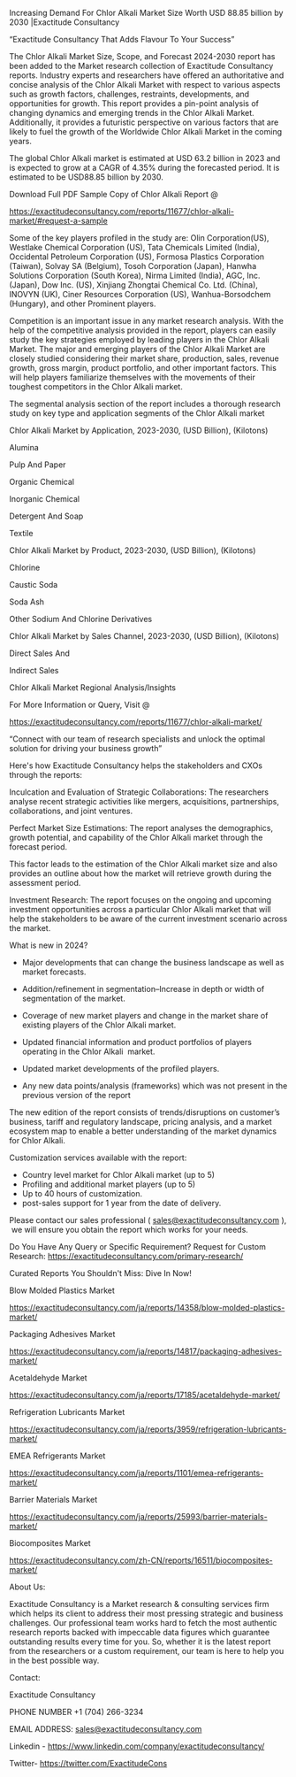 Increasing Demand For Chlor Alkali Market Size Worth USD 88.85 billion by 2030 |Exactitude Consultancy

“Exactitude Consultancy That Adds Flavour To Your Success”

The Chlor Alkali Market Size, Scope, and Forecast 2024-2030 report has been added to the Market research collection of Exactitude Consultancy reports. Industry experts and researchers have offered an authoritative and concise analysis of the Chlor Alkali Market with respect to various aspects such as growth factors, challenges, restraints, developments, and opportunities for growth. This report provides a pin-point analysis of changing dynamics and emerging trends in the Chlor Alkali Market. Additionally, it provides a futuristic perspective on various factors that are likely to fuel the growth of the Worldwide Chlor Alkali Market in the coming years.

The global Chlor Alkali market is estimated at USD 63.2 billion in 2023 and is expected to grow at a CAGR of 4.35% during the forecasted period. It is estimated to be USD88.85 billion by 2030.

Download Full PDF Sample Copy of Chlor Alkali Report @

https://exactitudeconsultancy.com/reports/11677/chlor-alkali-market/#request-a-sample

Some of the key players profiled in the study are: Olin Corporation(US), Westlake Chemical Corporation (US), Tata Chemicals Limited (India), Occidental Petroleum Corporation (US), Formosa Plastics Corporation (Taiwan), Solvay SA (Belgium), Tosoh Corporation (Japan), Hanwha Solutions Corporation (South Korea), Nirma Limited (India), AGC, Inc. (Japan), Dow Inc. (US), Xinjiang Zhongtai Chemical Co. Ltd. (China), INOVYN (UK), Ciner Resources Corporation (US), Wanhua-Borsodchem (Hungary), and other Prominent players.

Competition is an important issue in any market research analysis. With the help of the competitive analysis provided in the report, players can easily study the key strategies employed by leading players in the Chlor Alkali Market. The major and emerging players of the Chlor Alkali Market are closely studied considering their market share, production, sales, revenue growth, gross margin, product portfolio, and other important factors. This will help players familiarize themselves with the movements of their toughest competitors in the Chlor Alkali market.

The segmental analysis section of the report includes a thorough research study on key type and application segments of the Chlor Alkali market

Chlor Alkali Market by Application, 2023-2030, (USD Billion), (Kilotons)

Alumina

Pulp And Paper

Organic Chemical

Inorganic Chemical

Detergent And Soap

Textile

Chlor Alkali Market by Product, 2023-2030, (USD Billion), (Kilotons)

Chlorine

Caustic Soda

Soda Ash

Other Sodium And Chlorine Derivatives

Chlor Alkali Market by Sales Channel, 2023-2030, (USD Billion), (Kilotons)

Direct Sales And

Indirect Sales

Chlor Alkali Market Regional Analysis/Insights

For More Information or Query, Visit @

https://exactitudeconsultancy.com/reports/11677/chlor-alkali-market/

“Connect with our team of research specialists and unlock the optimal solution for driving your business growth”

Here's how Exactitude Consultancy helps the stakeholders and CXOs through the reports:

Inculcation and Evaluation of Strategic Collaborations: The researchers analyse recent strategic activities like mergers, acquisitions, partnerships, collaborations, and joint ventures.

Perfect Market Size Estimations: The report analyses the demographics, growth potential, and capability of the Chlor Alkali market through the forecast period.

This factor leads to the estimation of the Chlor Alkali market size and also provides an outline about how the market will retrieve growth during the assessment period.

Investment Research: The report focuses on the ongoing and upcoming investment opportunities across a particular Chlor Alkali market that will help the stakeholders to be aware of the current investment scenario across the market.

What is new in 2024?

- Major developments that can change the business landscape as well as market forecasts.

- Addition/refinement in segmentation–Increase in depth or width of segmentation of the market.

- Coverage of new market players and change in the market share of existing players of the Chlor Alkali market.

- Updated financial information and product portfolios of players operating in the Chlor Alkali  market.

- Updated market developments of the profiled players.

- Any new data points/analysis (frameworks) which was not present in the previous version of the report

The new edition of the report consists of trends/disruptions on customer’s business, tariff and regulatory landscape, pricing analysis, and a market ecosystem map to enable a better understanding of the market dynamics for Chlor Alkali.

Customization services available with the report:

- Country level market for Chlor Alkali market (up to 5)
- Profiling and additional market players (up to 5)
- Up to 40 hours of customization.
- post-sales support for 1 year from the date of delivery.

Please contact our sales professional ( sales@exactitudeconsultancy.com ),  we will ensure you obtain the report which works for your needs.

Do You Have Any Query or Specific Requirement? Request for Custom Research: https://exactitudeconsultancy.com/primary-research/

Curated Reports You Shouldn't Miss: Dive In Now!

Blow Molded Plastics Market

https://exactitudeconsultancy.com/ja/reports/14358/blow-molded-plastics-market/

Packaging Adhesives Market

https://exactitudeconsultancy.com/ja/reports/14817/packaging-adhesives-market/

Acetaldehyde Market

https://exactitudeconsultancy.com/ja/reports/17185/acetaldehyde-market/

Refrigeration Lubricants Market

https://exactitudeconsultancy.com/ja/reports/3959/refrigeration-lubricants-market/

EMEA Refrigerants Market

https://exactitudeconsultancy.com/ja/reports/1101/emea-refrigerants-market/

Barrier Materials Market

https://exactitudeconsultancy.com/ja/reports/25993/barrier-materials-market/

Biocomposites Market

https://exactitudeconsultancy.com/zh-CN/reports/16511/biocomposites-market/

About Us:

Exactitude Consultancy is a Market research & consulting services firm which helps its client to address their most pressing strategic and business challenges. Our professional team works hard to fetch the most authentic research reports backed with impeccable data figures which guarantee outstanding results every time for you. So, whether it is the latest report from the researchers or a custom requirement, our team is here to help you in the best possible way.

Contact:

Exactitude Consultancy

PHONE NUMBER +1 (704) 266-3234

EMAIL ADDRESS: sales@exactitudeconsultancy.com

Linkedin - https://www.linkedin.com/company/exactitudeconsultancy/

Twitter- https://twitter.com/ExactitudeCons


